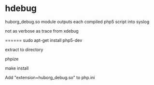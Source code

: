 hdebug
======

huborg_debug.so module outputs each compiled php5 script into syslog

not as verbose as trace from xdebug

======
sudo apt-get install php5-dev

extract to directory

phpize

make install

Add "extension=huborg_debug.so" to php.ini
